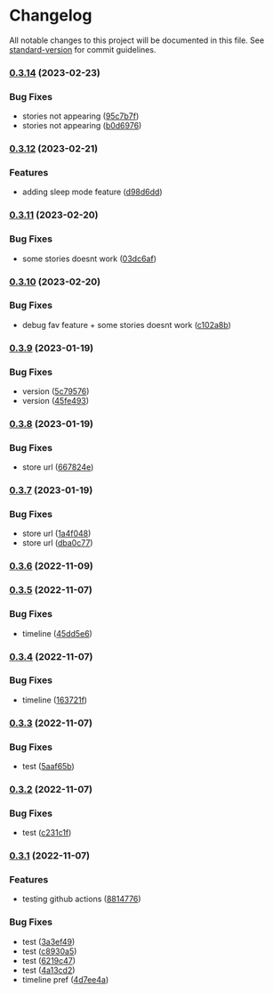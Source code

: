# Changelog

All notable changes to this project will be documented in this file. See [standard-version](https://github.com/conventional-changelog/standard-version) for commit guidelines.

### [0.3.14](https://github.com/Cyri1/bah/compare/0.3.12...0.3.14) (2023-02-23)


### Bug Fixes

* stories not appearing ([95c7b7f](https://github.com/Cyri1/bah/commit/95c7b7fb4e6555de3b6b9fa8299e7872b9653b19))
* stories not appearing ([b0d6976](https://github.com/Cyri1/bah/commit/b0d69769c649fa7bc9ff92ba85cb03f28cfe3bd8))

### [0.3.12](https://github.com/Cyri1/bah/compare/0.3.11...0.3.12) (2023-02-21)


### Features

* adding sleep mode feature ([d98d6dd](https://github.com/Cyri1/bah/commit/d98d6dd9069110edf0448061006e9d7e1016cb40))

### [0.3.11](https://github.com/Cyri1/bah/compare/0.3.10...0.3.11) (2023-02-20)


### Bug Fixes

* some stories doesnt work ([03dc6af](https://github.com/Cyri1/bah/commit/03dc6af298e1baacf36812adeee39702b3f3fc6f))

### [0.3.10](https://github.com/Cyri1/bah/compare/0.3.9...0.3.10) (2023-02-20)


### Bug Fixes

* debug fav feature + some stories doesnt work ([c102a8b](https://github.com/Cyri1/bah/commit/c102a8bd61b86e3045f205cd23614d4f8d494a9e))

### [0.3.9](https://github.com/Cyri1/bah/compare/0.3.8...0.3.9) (2023-01-19)


### Bug Fixes

* version ([5c79576](https://github.com/Cyri1/bah/commit/5c795765f75148c82a097b070dc9c6b4fc0424cb))
* version ([45fe493](https://github.com/Cyri1/bah/commit/45fe4935ab23c2fcb3e841ff7fd7f08e3b1538dd))

### [0.3.8](https://github.com/Cyri1/bah/compare/0.3.7...0.3.8) (2023-01-19)


### Bug Fixes

* store url ([667824e](https://github.com/Cyri1/bah/commit/667824e6c68e94d74b79e251fa59fe883f3fc687))

### [0.3.7](https://github.com/Cyri1/bah/compare/0.3.6...0.3.7) (2023-01-19)


### Bug Fixes

* store url ([1a4f048](https://github.com/Cyri1/bah/commit/1a4f0482eaa6feca2eea4c2c9acfecd530ea01d2))
* store url ([dba0c77](https://github.com/Cyri1/bah/commit/dba0c77ef004f379e051fc34fee887ae006ab1b7))

### [0.3.6](https://github.com/Cyri1/bah/compare/0.3.5...0.3.6) (2022-11-09)

### [0.3.5](https://github.com/Cyri1/bah/compare/0.3.4...0.3.5) (2022-11-07)


### Bug Fixes

* timeline ([45dd5e6](https://github.com/Cyri1/bah/commit/45dd5e60604786b4d433a8ae8dd4b846114e0ba2))

### [0.3.4](https://github.com/Cyri1/bah/compare/0.3.3...0.3.4) (2022-11-07)


### Bug Fixes

* timeline ([163721f](https://github.com/Cyri1/bah/commit/163721f332523f5e8fc8bcc7c421a1863ce974a6))

### [0.3.3](https://github.com/Cyri1/bah/compare/0.3.2...0.3.3) (2022-11-07)


### Bug Fixes

* test ([5aaf65b](https://github.com/Cyri1/bah/commit/5aaf65b806de8e49a21bd58e2545e9472a6ec1d3))

### [0.3.2](https://github.com/Cyri1/bah/compare/0.3.1...0.3.2) (2022-11-07)


### Bug Fixes

* test ([c231c1f](https://github.com/Cyri1/bah/commit/c231c1fa20ab033dcd18e163214d0a03608bd92e))

### [0.3.1](https://github.com/Cyri1/bah/compare/v0.2.1-beta...v0.3.1) (2022-11-07)


### Features

* testing github actions ([8814776](https://github.com/Cyri1/bah/commit/88147769b8174d24dc53870651fac31a604cfa91))


### Bug Fixes

* test ([3a3ef49](https://github.com/Cyri1/bah/commit/3a3ef49ae0f98cf35b94167e6608787292145d5b))
* test ([c8930a5](https://github.com/Cyri1/bah/commit/c8930a5f039f250a4a238daf4362c26504a57c1a))
* test ([6219c47](https://github.com/Cyri1/bah/commit/6219c478193a5afb2a3fa0ce69d7619aa1ce43fd))
* test ([4a13cd2](https://github.com/Cyri1/bah/commit/4a13cd21d5adbd0a639e762dccbc403ad8b860e2))
* timeline pref ([4d7ee4a](https://github.com/Cyri1/bah/commit/4d7ee4a1ac9b750cf89e6dc776ac73ce94e07d21))
